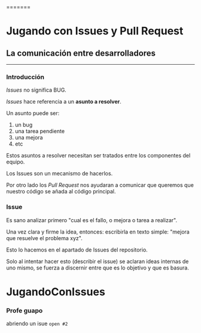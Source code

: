 
=======
# Jugando con Issues y Pull Request

## La comunicación entre desarrolladores

---

### Introducción
*Issues* no significa BUG.

*Issues* hace referencia a un **asunto a resolver**.

Un asunto puede ser:
1. un bug
2. una tarea pendiente
3. una mejora
4. etc

Estos asuntos a resolver necesitan ser tratados entre los componentes del equipo.

Los Issues son un mecanismo de hacerlos.

Por otro lado los *Pull Request* nos ayudaran a comunicar que queremos que nuestro código se añada al código principal.

### Issue
Es sano analizar primero "cual es el fallo, o mejora o tarea a realizar".

Una vez clara y firme la idea, entonces: escribirla en texto simple:  "mejora que resuelve el problema xyz".

Esto lo hacemos en el apartado de Issues del repositorio.

Solo al intentar hacer esto (describir el issue) se aclaran ideas internas de uno mismo, se fuerza a discernir entre que es lo objetivo y que es basura. 

# JugandoConIssues
### Profe guapo

abriendo un isue
`open #2`